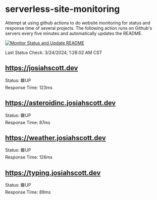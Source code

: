# serverless-site-monitoring
Attempt at using github actions to do website monitoring for status and response time of several projects. The following action runs on Github's servers every five minutes and automatically updates the README.  

[![Monitor Status and Update README](https://github.com/JosiahSco/serverless-site-monitoring/actions/workflows/monitor.yaml/badge.svg)](https://github.com/JosiahSco/serverless-site-monitoring/actions/workflows/monitor.yaml)

Last Status Check: 3/24/2024, 1:28:02 AM CST

## https://josiahscott.dev
Status: 🟩UP  
Response Time: 123ms

## https://asteroidinc.josiahscott.dev
Status: 🟩UP  
Response Time: 87ms

## https://weather.josiahscott.dev
Status: 🟩UP  
Response Time: 126ms

## https://typing.josiahscott.dev
Status: 🟩UP  
Response Time: 89ms

